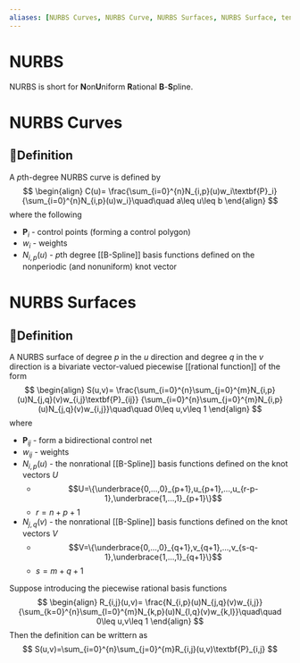 ```yaml
---
aliases: [NURBS Curves, NURBS Curve, NURBS Surfaces, NURBS Surface, tensor-product spline surfaces]
---
```


# NURBS
NURBS is short for **N**on**U**niform **R**ational **B**-**S**pline.

# NURBS Curves
## 📝Definition
A $p$th-degree NURBS curve is defined by
$$
\begin{align}
C(u)=
\frac{\sum_{i=0}^{n}N_{i,p}(u)w_i\textbf{P}_i}
{\sum_{i=0}^{n}N_{i,p}(u)w_i}\quad\quad a\leq u\leq b
\end{align}
$$
where the following
- $\textbf{P}_i$ - control points (forming a control polygon)
- $w_i$ - weights
- $N_{i,p}(u)$ - $p$th degree [[B-Spline]] basis functions defined on the nonperiodic (and nonuniform) knot vector


# NURBS Surfaces
## 📝Definition
A NURBS surface of degree $p$ in the $u$ direction and degree $q$ in the $v$ direction is a bivariate vector-valued piecewise [[rational function]] of the form
$$
\begin{align}
S(u,v)=
\frac{\sum_{i=0}^{n}\sum_{j=0}^{m}N_{i,p}(u)N_{j,q}(v)w_{i,j}\textbf{P}_{ij}}
{\sum_{i=0}^{n}\sum_{j=0}^{m}N_{i,p}(u)N_{j,q}(v)w_{i,j}}\quad\quad 0\leq u,v\leq 1
\end{align}
$$
where
- $\textbf{P}_{ij}$ - form a bidirectional control net
- $w_{ij}$ - weights
- $N_{i,p}(u)$ - the nonrational [[B-Spline]] basis functions defined on the knot vectors $U$
	- $$U=\{\underbrace{0,...,0}_{p+1},u_{p+1},...,u_{r-p-1},\underbrace{1,...,1}_{p+1}\}$$
	- $r = n + p + 1$
- $N_{j,q}(v)$ - the nonrational [[B-Spline]] basis functions defined on the knot vectors $V$
	-  $$V=\{\underbrace{0,...,0}_{q+1},v_{q+1},...,v_{s-q-1},\underbrace{1,...,1}_{q+1}\}$$
	- $s = m + q + 1$


Suppose introducing the piecewise rational basis functions
$$
\begin{align}
R_{i,j}(u,v)=
\frac{N_{i,p}(u)N_{j,q}(v)w_{i,j}}
{\sum_{k=0}^{n}\sum_{l=0}^{m}N_{k,p}(u)N_{l,q}(v)w_{k,l}}\quad\quad 0\leq u,v\leq 1
\end{align}
$$
Then the definition can be writtern as
$$
S(u,v)=\sum_{i=0}^{n}\sum_{j=0}^{m}R_{i,j}(u,v)\textbf{P}_{i,j}
$$
